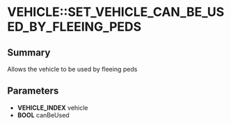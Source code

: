 # VEHICLE::SET_VEHICLE_CAN_BE_USED_BY_FLEEING_PEDS

## Summary
Allows the vehicle to be used by fleeing peds

## Parameters
* **VEHICLE_INDEX** vehicle
* **BOOL** canBeUsed